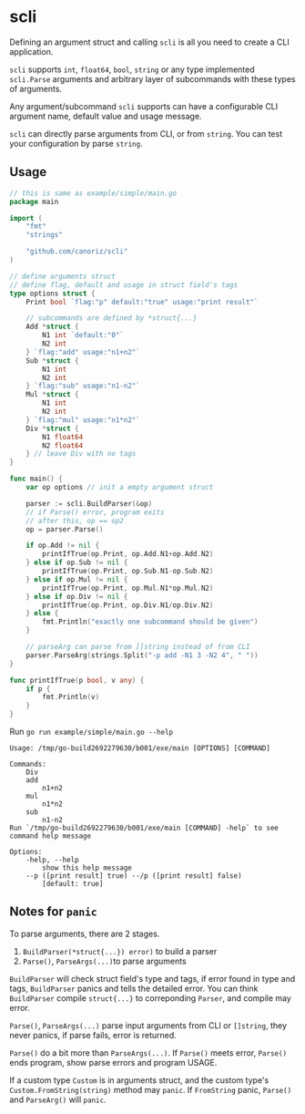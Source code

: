 # scli
Defining an argument struct and calling `scli` is all you need to create a CLI application.

`scli` supports `int`, `float64`, `bool`, `string` or any type implemented `scli.Parse`
arguments and arbitrary layer of subcommands with these types of arguments.

Any argument/subcommand `scli` supports can have a configurable CLI argument name, default value and
usage message.

`scli` can directly parse arguments from CLI, or from `string`. You can test your configuration
by parse `string`.

## Usage
```go
// this is same as example/simple/main.go
package main

import (
    "fmt"
    "strings"

    "github.com/canoriz/scli"
)

// define arguments struct
// define flag, default and usage in struct field's tags
type options struct {
    Print bool `flag:"p" default:"true" usage:"print result"`

    // subcommands are defined by *struct{...}
    Add *struct {
        N1 int `default:"0"`
        N2 int
    } `flag:"add" usage:"n1+n2"`
    Sub *struct {
        N1 int
        N2 int
    } `flag:"sub" usage:"n1-n2"`
    Mul *struct {
        N1 int
        N2 int
    } `flag:"mul" usage:"n1*n2"`
    Div *struct {
        N1 float64
        N2 float64
    } // leave Div with no tags
}

func main() {
    var op options // init a empty argument struct

    parser := scli.BuildParser(&op)
    // if Parse() error, program exits
    // after this, op == op2
    op = parser.Parse()

    if op.Add != nil {
        printIfTrue(op.Print, op.Add.N1+op.Add.N2)
    } else if op.Sub != nil {
        printIfTrue(op.Print, op.Sub.N1-op.Sub.N2)
    } else if op.Mul != nil {
        printIfTrue(op.Print, op.Mul.N1*op.Mul.N2)
    } else if op.Div != nil {
        printIfTrue(op.Print, op.Div.N1/op.Div.N2)
    } else {
        fmt.Println("exactly one subcommand should be given")
    }

    // parseArg can parse from []string instead of from CLI
    parser.ParseArg(strings.Split("-p add -N1 3 -N2 4", " "))
}

func printIfTrue(p bool, v any) {
    if p {
        fmt.Println(v)
    }
}
```

Run `go run example/simple/main.go --help`
```
Usage: /tmp/go-build2692279630/b001/exe/main [OPTIONS] [COMMAND]

Commands:
    Div
    add
        n1+n2
    mul
        n1*n2
    sub
        n1-n2
Run `/tmp/go-build2692279630/b001/exe/main [COMMAND] -help` to see command help message

Options:
    -help, --help
        show this help message
    --p ([print result] true) --/p ([print result] false)
        [default: true]
```

## Notes for `panic`
To parse arguments, there are 2 stages.
1. `BuildParser(*struct{...}) error)` to build a parser
2. `Parse()`, `ParseArgs(...)`to parse arguments

`BuildParser` will check struct field's type and tags,
if error found in type and tags, `BuildParser` panics and tells
the detailed error. You can think `BuildParser` compile `struct{...}` to
correponding `Parser`, and compile may error.

`Parse()`, `ParseArgs(...)` parse input arguments from CLI or `[]string`,
they never panics, if parse fails, error is returned.

`Parse()` do a bit more than `ParseArgs(...)`. If `Parse()` meets error,
`Parse()` ends program, show parse errors and program USAGE.

If a custom type `Custom` is in arguments struct, and the custom type's
`Custom.FromString(string)` method may `panic`.
If `FromString` panic, `Parse()` and `ParseArg()` will `panic`.
